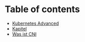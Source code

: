 # Table of contents

* [Kubernetes Advanced](README.md)
* [Kapitel](kapitel.md)
* [Was ist CNI](was-ist-cni.md)

